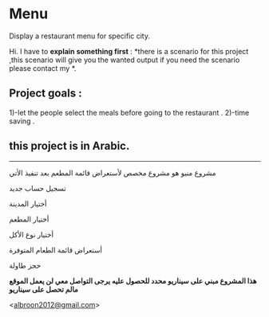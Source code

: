 # Menu
Display a restaurant menu for specific city.

Hi.
I have to **explain something first** :
*there is a scenario for this project ,this scenario will give you the wanted output 
if you need the scenario please contact my *.

## Project goals :

1)-let the people select the  meals before going to the restaurant .
    2)-time saving .

## this project is in Arabic.

----------------------------------------------------------------------
مشروع منيو
هو مشروع مخصص لأستعراض قائمة المطعم بعد تنفيذ الأتي 


تسجيل حساب جديد

أختيار المدينة


أختيار المطعم 

أختيار نوع الأكل


أستعراض قائمة الطعام المتوفرة

حجز طاولة


**هذا المشروع مبني على سيناريو محدد للحصول عليه يرجى التواصل معي 
لن يعمل الموقع مالم تحصل على سيناريو**

<<albroon2012@gmail.com>>

